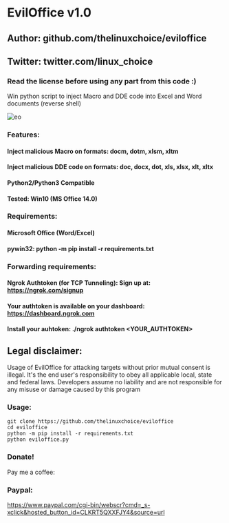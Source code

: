 # EvilOffice v1.0
## Author: github.com/thelinuxchoice/eviloffice
## Twitter: twitter.com/linux_choice
### Read the license before using any part from this code :) 

Win python script to inject Macro and DDE code into Excel and Word documents (reverse shell)

![eo](https://user-images.githubusercontent.com/34893261/79132849-63fd0180-7d81-11ea-80db-69f9ea44c0b2.jpg)

### Features:
#### Inject malicious Macro on formats: docm, dotm, xlsm, xltm
#### Inject malicious DDE code on formats: doc, docx, dot, xls, xlsx, xlt, xltx
#### Python2/Python3 Compatible
#### Tested: Win10 (MS Office 14.0)

### Requirements:
#### Microsoft Office (Word/Excel)
#### pywin32: python -m pip install -r requirements.txt 
### Forwarding requirements:
#### Ngrok Authtoken (for TCP Tunneling): Sign up at: https://ngrok.com/signup
#### Your authtoken is available on your dashboard: https://dashboard.ngrok.com
#### Install your auhtoken: ./ngrok authtoken <YOUR_AUTHTOKEN>

## Legal disclaimer:

Usage of EvilOffice for attacking targets without prior mutual consent is illegal. It's the end user's responsibility to obey all applicable local, state and federal laws. Developers assume no liability and are not responsible for any misuse or damage caused by this program 

### Usage:
```
git clone https://github.com/thelinuxchoice/eviloffice
cd eviloffice
python -m pip install -r requirements.txt
python eviloffice.py
```
### Donate!
Pay me a coffee:
### Paypal:
https://www.paypal.com/cgi-bin/webscr?cmd=_s-xclick&hosted_button_id=CLKRT5QXXFJY4&source=url
